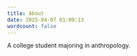 ```yaml
---
title: About
date: 2025-04-07 01:09:13
wordcount: false
---
```


A college student majoring in anthropology.